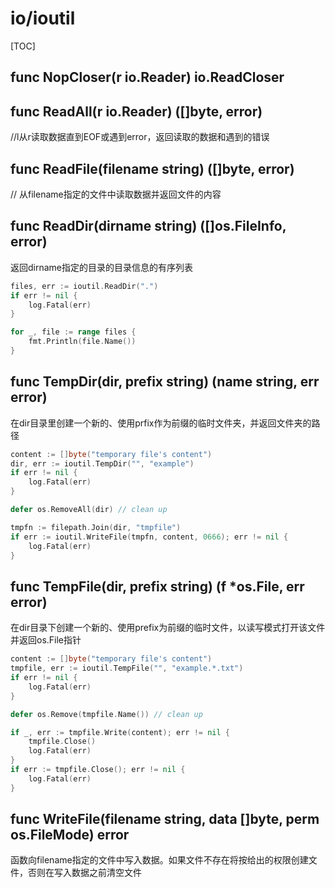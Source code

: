 # io/ioutil

[TOC]

## func NopCloser(r io.Reader) io.ReadCloser

## func ReadAll(r io.Reader) ([]byte, error)

//l从r读取数据直到EOF或遇到error，返回读取的数据和遇到的错误

## func ReadFile(filename string) ([]byte, error)

// 从filename指定的文件中读取数据并返回文件的内容

## func ReadDir(dirname string) ([]os.FileInfo, error)

返回dirname指定的目录的目录信息的有序列表

```go
files, err := ioutil.ReadDir(".")
if err != nil {
    log.Fatal(err)
}

for _, file := range files {
    fmt.Println(file.Name())
}
```

## func TempDir(dir, prefix string) (name string, err error)

在dir目录里创建一个新的、使用prfix作为前缀的临时文件夹，并返回文件夹的路径

```go
content := []byte("temporary file's content")
dir, err := ioutil.TempDir("", "example")
if err != nil {
    log.Fatal(err)
}

defer os.RemoveAll(dir) // clean up

tmpfn := filepath.Join(dir, "tmpfile")
if err := ioutil.WriteFile(tmpfn, content, 0666); err != nil {
    log.Fatal(err)
}
```

## func TempFile(dir, prefix string) (f *os.File, err error)

在dir目录下创建一个新的、使用prefix为前缀的临时文件，以读写模式打开该文件并返回os.File指针

```go
content := []byte("temporary file's content")
tmpfile, err := ioutil.TempFile("", "example.*.txt")
if err != nil {
    log.Fatal(err)
}

defer os.Remove(tmpfile.Name()) // clean up

if _, err := tmpfile.Write(content); err != nil {
    tmpfile.Close()
    log.Fatal(err)
}
if err := tmpfile.Close(); err != nil {
    log.Fatal(err)
}
```

## func WriteFile(filename string, data []byte, perm os.FileMode) error

函数向filename指定的文件中写入数据。如果文件不存在将按给出的权限创建文件，否则在写入数据之前清空文件